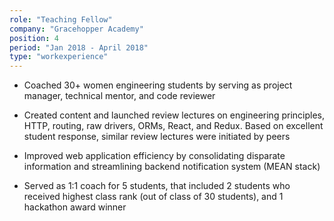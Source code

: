 ```yaml
---
role: "Teaching Fellow"
company: "Gracehopper Academy"
position: 4
period: "Jan 2018 - April 2018"
type: "workexperience"
---
```


- Coached 30+ women engineering students by serving as project manager, technical mentor, and code reviewer

- Created content and launched review lectures on engineering principles, HTTP, routing, raw drivers, ORMs, React, and Redux. Based on excellent student response, similar review lectures were initiated by peers

- Improved web application efficiency by consolidating disparate information and streamlining backend notification system (MEAN stack)

- Served as 1:1 coach for 5 students, that included 2 students who received highest class rank (out of class of 30 students), and 1 hackathon award winner
